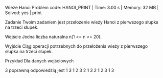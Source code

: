 Wieże Hanoi
Problem code: HANOI_PRINT | Time: 3.00 s | Memory: 32 MB | Solved: yes | print

Zadanie
Twoim zadaniem jest przełożenie wieży Hanoi z pierwszego słupka na trzeci słupek.

Wejście
Jedna liczba naturalna n(1 <= n <= 20).

Wyjście
Ciąg operacji potrzebnych do przełożenia wieży z pierwszego słupka na trzeci słupek.

Przykład
Dla danych wejściowych

3
poprawną odpowiedzią jest
1 3
1 2
3 2
1 3
2 1
2 3
1 3

